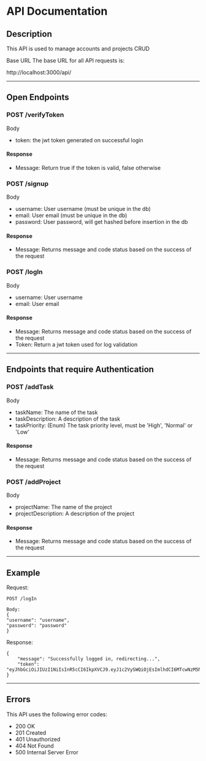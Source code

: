 # API Documentation

## Description

This API is used to manage accounts and projects CRUD

Base URL
The base URL for all API requests is:

http://localhost:3000/api/

------------

## Open Endpoints

### POST /verifyToken

Body

- token: the jwt token generated on successful login

#### Response

- Message: Return true if the token is valid, false otherwise

### POST /signup

Body

- username: User username (must be unique in the db)
- email: User email (must be unique in the db)
- password: User password, will get hashed before insertion in the db

#### Response

- Message: Returns message and code status based on the success of the request

### POST /logIn

Body

- username: User username
- email: User email

#### Response

- Message: Returns message and code status based on the success of the request
- Token: Return a jwt token used for log validation

----------------------------------------------------

## Endpoints that require Authentication

### POST /addTask

Body

- taskName: The name of the task
- taskDescription: A description of the task
- taskPriority: (Enum) The task priority level, must be 'High', 'Normal' or 'Low'

#### Response

- Message: Returns message and code status based on the success of the request

### POST /addProject

Body

- projectName: The name of the project
- projectDescription: A description of the project

#### Response

- Message: Returns message and code status based on the success of the request

----------------------------------------------------

## Example

Request:

    POST /logIn

    Body:
    {
    "username": "username",
    "password": "password"
    }

Response:

```{
{
    "message": "Successfully logged in, redirecting...",
    "token": "eyJhbGciOiJIUzI1NiIsInR5cCI6IkpXVCJ9.eyJ1c2VySWQiOjEsImlhdCI6MTcwNzM5NjE2OSwiZXhwIjoxNzA5OTg4MTY5fQ.QMOpWsJg3jgzcTa9GbiP9cBH2pFDvscQ2yx1bpIXorc",
}
```

--------------

## Errors

This API uses the following error codes:

- 200 OK
- 201 Created
- 401 Unauthorized
- 404 Not Found
- 500 Internal Server Error